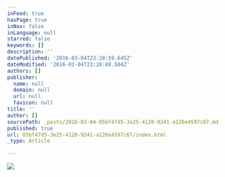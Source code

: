 ```yaml
---
inFeed: true
hasPage: true
inNav: false
inLanguage: null
starred: false
keywords: []
description: ''
datePublished: '2016-03-04T23:28:59.645Z'
dateModified: '2016-03-04T23:28:08.504Z'
authors: []
publisher:
  name: null
  domain: null
  url: null
  favicon: null
title: ''
author: []
sourcePath: _posts/2016-03-04-05bf47d5-3e25-4120-9241-a126e4597c67.md
published: true
url: 05bf47d5-3e25-4120-9241-a126e4597c67/index.html
_type: Article

---
```

![](https://the-grid-user-content.s3-us-west-2.amazonaws.com/e310c16f-4a8f-46cd-bd2e-8668f0e83a9b.png)